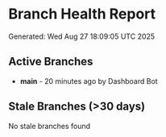 # Branch Health Report
Generated: Wed Aug 27 18:09:05 UTC 2025

## Active Branches
- **main** - 20 minutes ago by Dashboard Bot

## Stale Branches (>30 days)
No stale branches found
